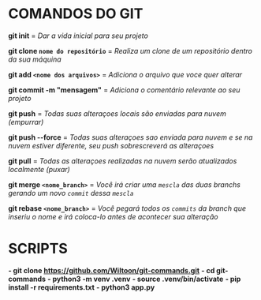 # COMANDOS DO GIT

**git init** = _Dar a vida inicial para seu projeto_

**git clone `nome do repositório`** = _Realiza um clone de um repositório dentro da sua máquina_ 

**git add `<nome dos arquivos>`** = _Adiciona o arquivo que voce quer alterar_

**git commit -m "mensagem"** = _Adiciona o comentário relevante ao seu projeto_

**git push** = _Todas suas alteraçoes locais são enviadas para nuvem (empurrar)_

**git push --force** = _Todas suas alteraçoes sao enviada para nuvem e se na nuvem estiver diferente, seu push sobrescreverá as alteraçoes_

**git pull** = _Todas as alteraçoes realizadas na nuvem serão atualizados localmente (puxar)_

**git merge `<nome_branch>`** = _Você irá criar uma `mescla` das duas branchs gerando um novo `commit` dessa `mescla`_

**git rebase `<nome_branch>`** = _Você pegará todos os `commits` da branch que inseriu o nome e irá coloca-lo antes de acontecer sua alteração_

# SCRIPTS

**- git clone https://github.com/Wiltoon/git-commands.git**
**- cd git-commands**
**- python3 -m venv .venv**
**- source .venv/bin/activate**
**- pip install -r requirements.txt**
**- python3 app.py**